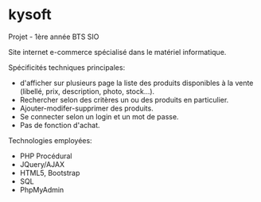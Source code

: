 # kysoft
Projet - 1ère année BTS SIO

Site internet e-commerce spécialisé dans le matériel informatique. 

Spécificités techniques principales: 
- d'afficher sur plusieurs page la liste des produits disponibles à la vente (libellé, prix, description, photo, stock...). 
- Rechercher selon des critères un ou des produits en particulier.
- Ajouter-modifer-supprimer des produits.
- Se connecter selon un login et un mot de passe.
- Pas de fonction d'achat.

Technologies employées:
- PHP Procédural
- JQuery/AJAX
- HTML5, Bootstrap
- SQL 
- PhpMyAdmin
